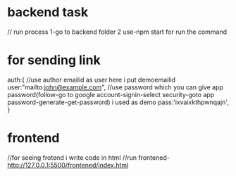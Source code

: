 # backend task
// run process
1-go to backend folder
2 use-npm start for run the command

# for sending link 
auth:{
    //use author emailid as user here i put demoemailid
    user:"mailto:john@example.com",
    //use password which you can give app password(follow-go to google account-signin-select security-goto app password-generate-get-password) i used as demo
    pass:'ixvaixkthpwnqajn',
  }

# frontend
//for seeing frotend i write code in html
//run  frontened-http://127.0.0.1:5500/frontened/index.html